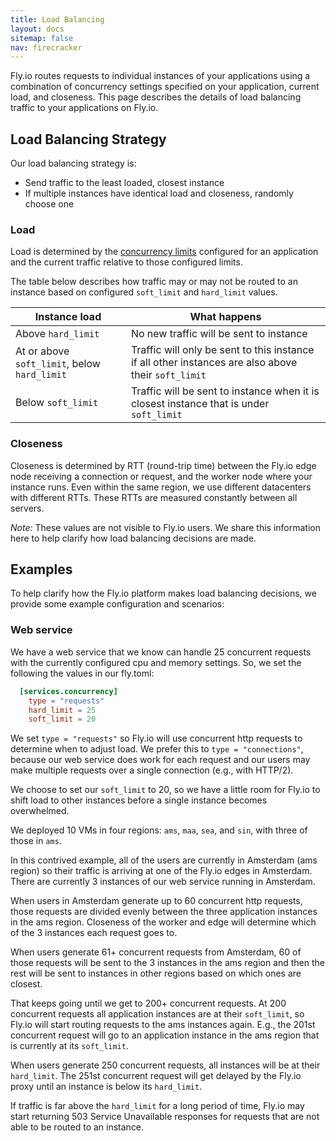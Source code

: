 ```yaml
---
title: Load Balancing
layout: docs
sitemap: false
nav: firecracker
---
```


Fly.io routes requests to individual instances of your applications using a combination of concurrency settings specified on your application, current load, and closeness. This page describes the details of load balancing traffic to your applications on Fly.io.

## Load Balancing Strategy

Our load balancing strategy is:
* Send traffic to the least loaded, closest instance
* If multiple instances have identical load and closeness, randomly choose one


### Load

Load is determined by the [concurrency limits](/docs/reference/configuration#services-concurrency) configured for an application and the current traffic relative to those configured limits.

The table below describes how traffic may or may not be routed to an instance based on configured `soft_limit` and `hard_limit` values.

| Instance load | What happens |
|---|---|
| Above `hard_limit` | No new traffic will be sent to instance |
| At or above `soft_limit`, below `hard_limit` | Traffic will only be sent to this instance if all other instances are also above their `soft_limit` |
| Below `soft_limit` | Traffic will be sent to instance when it is closest instance that is under `soft_limit` |

### Closeness

Closeness is determined by RTT (round-trip time) between the Fly.io edge node receiving a connection or request, and the worker node where your instance runs. Even within the same region, we use different datacenters with different RTTs. These RTTs are measured constantly between all servers.

*Note:* These values are not visible to Fly.io users. We share this information here to help clarify how load balancing decisions are made.

## Examples

To help clarify how the Fly.io platform makes load balancing decisions, we provide some example configuration and scenarios:

### Web service

We have a web service that we know can handle 25 concurrent requests with the currently configured cpu and memory settings. So, we set the following the values in our fly.toml:

```toml
  [services.concurrency]
    type = "requests"
    hard_limit = 25
    soft_limit = 20
```

We set `type = "requests"` so Fly.io will use concurrent http requests to determine when to adjust load. We prefer this to `type = "connections"`, because our web service does work for each request and our users may make multiple requests over a single connection (e.g., with HTTP/2).

We choose to set our `soft_limit` to 20, so we have a little room for Fly.io to shift load to other instances before a single instance becomes overwhelmed.

We deployed 10 VMs in four regions: `ams`, `maa`, `sea`, and `sin`, with three of those in `ams`.

In this contrived example, all of the users are currently in Amsterdam (ams region) so their traffic is arriving at one of the Fly.io edges in Amsterdam. There are currently 3 instances of our web service running in Amsterdam.

When users in Amsterdam generate up to 60 concurrent http requests, those requests are divided evenly between the three application instances in the ams region. Closeness of the worker and edge will determine which of the 3 instances each request goes to.

When users generate 61+ concurrent requests from Amsterdam, 60 of those requests will be sent to the 3 instances in the ams region and then the rest will be sent to instances in other regions based on which ones are closest.

That keeps going until we get to 200+ concurrent requests. At 200 concurrent requests all application instances are at their `soft_limit`, so Fly.io will start routing requests to the ams instances again. E.g., the 201st concurrent request will go to an application instance in the ams region that is currently at its `soft_limit`.

When users generate 250 concurrent requests, all instances will be at their `hard_limit`. The 251st concurrent request will get delayed by the Fly.io proxy until an instance is below its `hard_limit`.

If traffic is far above the `hard_limit` for a long period of time, Fly.io may start returning 503 Service Unavailable responses for requests that are not able to be routed to an instance.
